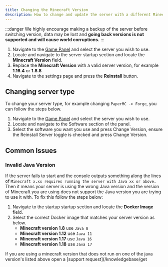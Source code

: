```yaml
---
title: Changing the Minecraft Version
description: How to change and update the server with a different Minecraft version.
---
```


:::danger
We highly encourage making a backup of the server before switching version, data may be lost and **going back versions is not supported and will cause world corruptions.**
:::

1. Navigate to the [Game Panel](https://hrzn.link/panel) and select the server you wish to use.
2. Locate and navigate to the server startup section and locate the **Minecraft Version** field.
3. Replace the **Minecraft Version** with a valid server version, for example **1.16.4** or **1.8.8**
4. Navigate to the settings page and press the **Reinstall** button.

## Changing server type
To change your server type, for example changing `PaperMC -> Forge`, you can follow the steps below.
1. Navigate to the [Game Panel](https://hrzn.link/panel) and select the server you wish to use.
2. Locate and navigate to the Software section of the panel.
3. Select the software you want you use and press Change Version, ensure the Reinstall Server toggle is checked and press Change Version.

## Common Issues
### Invalid Java Version
If the server fails to start and the console outputs something along the lines of ``Minecraft x.xx requires running the server with Java xx or above.`` Then it means your server is using the wrong Java version and the version of Minecraft you are using does not support the Java version you are trying to use it with. To fix this follow the steps below:
1. Navigate to the startup startup section and locate the **Docker Image** field.
2. Select the correct Docker image that matches your server version as below.
    - **Minecraft version 1.8** use `Java 8`
    - **Minecraft version 1.12** use `Java 11`
    - **Minecraft version 1.17** use `Java 16`
    - **Minecraft version 1.18** use `Java 17`

If you are using a minecraft version that does not run on one of the java version's listed above open a [support request](/knowledgebase/get